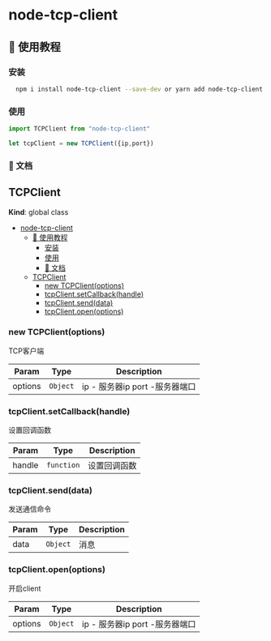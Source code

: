 
# node-tcp-client


## 🚄 使用教程

### 安装

```bash
  npm i install node-tcp-client --save-dev or yarn add node-tcp-client --save-dev
```

### 使用

```js
import TCPClient from "node-tcp-client"

let tcpClient = new TCPClient({ip,port})

```

### 📖 文档

<a name="TCPClient"></a>

## TCPClient
**Kind**: global class  

- [node-tcp-client](#node-tcp-client)
  - [🚄 使用教程](#-使用教程)
    - [安装](#安装)
    - [使用](#使用)
    - [📖 文档](#-文档)
  - [TCPClient](#tcpclient)
    - [new TCPClient(options)](#new-tcpclientoptions)
    - [tcpClient.setCallback(handle)](#tcpclientsetcallbackhandle)
    - [tcpClient.send(data)](#tcpclientsenddata)
    - [tcpClient.open(options)](#tcpclientopenoptions)

<a name="new_TCPClient_new"></a>

### new TCPClient(options)
TCP客户端


| Param | Type | Description |
| --- | --- | --- |
| options | <code>Object</code> | ip - 服务器ip port -服务器端口 |

<a name="TCPClient+setCallback"></a>

### tcpClient.setCallback(handle)
设置回调函数


| Param | Type | Description |
| --- | --- | --- |
| handle | <code>function</code> | 设置回调函数 |

<a name="TCPClient+send"></a>


### tcpClient.send(data)
发送通信命令


| Param | Type | Description |
| --- | --- | --- |
| data | <code>Object</code> | 消息 |

<a name="TCPClient+open"></a>


### tcpClient.open(options)
开启client


| Param | Type | Description |
| --- | --- | --- |
| options | <code>Object</code> | ip - 服务器ip port -服务器端口 |

